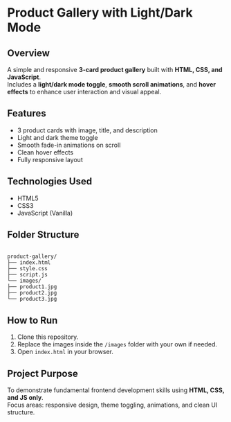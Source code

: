 # Product Gallery with Light/Dark Mode

## Overview
A simple and responsive **3-card product gallery** built with **HTML, CSS, and JavaScript**.  
Includes a **light/dark mode toggle**, **smooth scroll animations**, and **hover effects** to enhance user interaction and visual appeal.

## Features
* 3 product cards with image, title, and description
* Light and dark theme toggle
* Smooth fade-in animations on scroll
* Clean hover effects
* Fully responsive layout

## Technologies Used
* HTML5
* CSS3
* JavaScript (Vanilla)

## Folder Structure
```

product-gallery/
├── index.html
├── style.css
├── script.js
└── images/
├── product1.jpg
├── product2.jpg
└── product3.jpg

```

## How to Run
1. Clone this repository.
2. Replace the images inside the `/images` folder with your own if needed.
3. Open `index.html` in your browser.

## Project Purpose
To demonstrate fundamental frontend development skills using **HTML, CSS, and JS only**.  
Focus areas: responsive design, theme toggling, animations, and clean UI structure.




